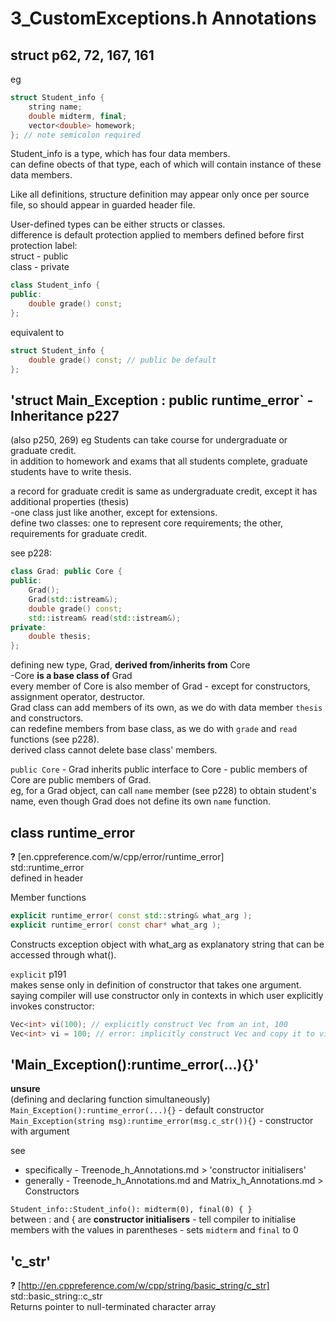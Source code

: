 # 3_CustomExceptions.h Annotations

## struct p62, 72, 167, 161
eg
```C++
struct Student_info {
	string name;
	double midterm, final;
	vector<double> homework;
}; // note semicolon required
```
Student_info is a type, which has four data members.  
can define obects of that type, each of which will contain instance of these data members.  

Like all definitions, structure definition may appear only once per source file, so should appear in guarded header file.  

User-defined types can be either structs or classes.  
difference is default protection applied to members defined before first protection label:  
struct - public  
class - private  

```C++
class Student_info {
public:
	double grade() const;
};
```
equivalent to
```C++
struct Student_info {
	double grade() const; // public be default
};
```

## 'struct Main_Exception : public runtime_error` - Inheritance p227
(also p250, 269)
eg
Students can take course for undergraduate or graduate credit.  
in addition to homework and exams that all students complete, graduate students have to write thesis.  

a record for graduate credit is same as undergraduate credit, except it has additional properties (thesis)  
-one class just like another, except for extensions.  
define two classes: one to represent core requirements; the other, requirements for graduate credit.  

see p228:
```C++
class Grad: public Core {
public:
	Grad();
	Grad(std::istream&);
	double grade() const;
	std::istream& read(std::istream&);
private:
	double thesis;
};
```
defining new type, Grad, **derived from/inherits from** Core  
-Core **is a base class of** Grad  
every member of Core is also member of Grad - except for constructors, assignment operator, destructor.  
Grad class can add members of its own, as we do with data member `thesis` and constructors.  
can redefine members from base class, as we do with `grade` and `read` functions (see p228).  
derived class cannot delete base class' members.  

`public Core` - Grad inherits public interface to Core - public members of Core are public members of Grad.  
eg, for a Grad object, can call `name` member (see p228) to obtain student's name, even though Grad does not define its own `name` function.  

## class runtime_error
**?**
[en.cppreference.com/w/cpp/error/runtime_error]  
std::runtime_error  
defined in header <stdexcept>  

Member functions
```C++
explicit runtime_error( const std::string& what_arg );
explicit runtime_error( const char* what_arg );
```
Constructs exception object with what_arg as explanatory string that can be accessed through what().  

`explicit` p191  
makes sense only in definition of constructor that takes one argument.  
saying compiler will use constructor only in contexts in which user explicitly invokes constructor:
```C++
Vec<int> vi(100); // explicitly construct Vec from an int, 100
Vec<int> vi = 100; // error: implicitly construct Vec and copy it to vi (p199)
```

## 'Main_Exception():runtime_error(...){}'
**unsure**  
(defining and declaring function simultaneously)  
`Main_Exception():runtime_error(...){}` - default constructor  
`Main_Exception(string msg):runtime_error(msg.c_str()){}` - constructor with argument  

see
- specifically - Treenode\_h\_Annotations.md > 'constructor initialisers'
- generally - Treenode\_h\_Annotations.md and Matrix\_h\_Annotations.md > Constructors

`Student_info::Student_info(): midterm(0), final(0) { }`  
between : and { are **constructor initialisers** - tell compiler to initialise members with the values in parentheses - sets `midterm` and `final` to 0  

## 'c_str'
**?**
[http://en.cppreference.com/w/cpp/string/basic_string/c_str]  
std::basic\_string::c_str  
Returns pointer to null-terminated character array  
